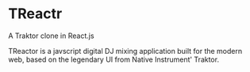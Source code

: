 # TReactr
A Traktor clone in React.js

TReactor is a javscript digital DJ mixing application built for the modern web, based on the legendary UI from Native Instrument' Traktor.
